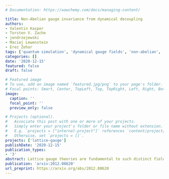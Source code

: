 ```yaml
---
# Documentation: https://wowchemy.com/docs/managing-content/

title: Non-Abelian gauge invariance from dynamical decoupling
authors:
- Valentin Kasper
- Torsten V. Zache
- jendrzejewski
- Maciej Lewenstein
- Erez Zohar
tags: ['quantum simulation', 'dynamical gauge fields', 'non-abelian', 'kip']
categories: []
date: '2020-12-15'
featured: false
draft: false

# Featured image
# To use, add an image named `featured.jpg/png` to your page's folder.
# Focal points: Smart, Center, TopLeft, Top, TopRight, Left, Right, BottomLeft, Bottom, BottomRight.
image:
  caption: ''
  focal_point: ''
  preview_only: false

# Projects (optional).
#   Associate this post with one or more of your projects.
#   Simply enter your project's folder or file name without extension.
#   E.g. `projects = ["internal-project"]` references `content/project/deep-learning/index.md`.
#   Otherwise, set `projects = []`.
projects: ['lattice-gauge']
publishDate: '2020-12-15'
publication_types:
- '3'
abstract: Lattice gauge theories are fundamental to such distinct fields as particle physics, condensed matter or quantum information theory. The recent progress in the control of artificial quantum systems already allows for studying Abelian lattice gauge theories in table-top experiments. However, the realization of non-Abelian models remains challenging. Here, we employ a coherent quantum control scheme to enforce non-Abelian gauge invariance, and discuss this idea in detail for a one dimensional SU(2) lattice gauge system. Finally, we comment on how to extend our scheme to other non-Abelian gauge symmetries and higher spatial dimensions, which summarized, provides a promising route for the quantum simulation of non-Abelian lattice gauge theories. 
publication: 'arxiv:2012.08620'
url_preprint: https://arxiv.org/abs/2012.08620
---
```

